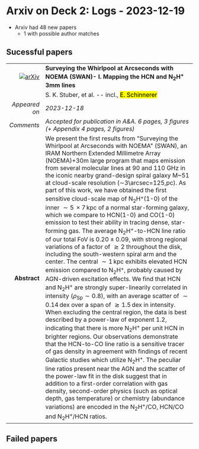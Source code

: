 # Arxiv on Deck 2: Logs - 2023-12-19

* Arxiv had 48 new papers
    * 1 with possible author matches

## Sucessful papers


|||
|---:|:---|
| [![arXiv](https://img.shields.io/badge/arXiv-arXiv:2312.09810-b31b1b.svg)](https://arxiv.org/abs/arXiv:2312.09810) | **Surveying the Whirlpool at Arcseconds with NOEMA (SWAN)- I. Mapping the  HCN and N$_2$H$^+$ 3mm lines**  |
|| S. K. Stuber, et al. -- incl., <mark>E. Schinnerer</mark> |
|*Appeared on*| *2023-12-18*|
|*Comments*| *Accepted for publication in A&A. 6 pages, 3 figures (+ Appendix 4 pages, 2 figures)*|
|**Abstract**| We present the first results from "Surveying the Whirlpool at Arcseconds with NOEMA" (SWAN), an IRAM Northern Extended Millimetre Array (NOEMA)+30m large program that maps emission from several molecular lines at 90 and 110 GHz in the iconic nearby grand-design spiral galaxy M~51 at cloud-scale resolution ($\sim$3\arcsec=125\,pc). As part of this work, we have obtained the first sensitive cloud-scale map of N$_2$H$^+$(1-0) of the inner $\sim5\,\times 7\,$kpc of a normal star-forming galaxy, which we compare to HCN(1-0) and CO(1-0) emission to test their ability in tracing dense, star-forming gas. The average N$_2$H$^+$-to-HCN line ratio of our total FoV is $0.20\pm0.09$, with strong regional variations of a factor of $\gtrsim 2$ throughout the disk, including the south-western spiral arm and the center. The central $\sim1\,$kpc exhibits elevated HCN emission compared to N$_2$H$^+$, probably caused by AGN-driven excitation effects. We find that HCN and N$_2$H$^+$ are strongly super-linearily correlated in intensity ($\rho_\mathrm{Sp}\sim 0.8$), with an average scatter of $\sim0.14\,$dex over a span of $\gtrsim 1.5\,$dex in intensity. When excluding the central region, the data is best described by a power-law of exponent $1.2$, indicating that there is more N$_2$H$^+$ per unit HCN in brighter regions. Our observations demonstrate that the HCN-to-CO line ratio is a sensitive tracer of gas density in agreement with findings of recent Galactic studies which utilize N$_2$H$^+$. The peculiar line ratios present near the AGN and the scatter of the power-law fit in the disk suggest that in addition to a first-order correlation with gas density, second-order physics (such as optical depth, gas temperature) or chemistry (abundance variations) are encoded in the N$_2$H$^+$/CO, HCN/CO and N$_2$H$^+$/HCN ratios. |

## Failed papers

